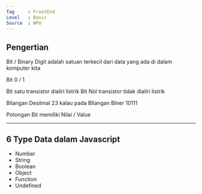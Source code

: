 ```yaml
---
Tag     : FrontEnd
Level   : Basic
Source  : WPU
---
```

## Pengertian
Bit / Binary Digit adalah satuan terkecil dari data yang ada di dalam komputer kita

Bit 0 / 1

Bit satu transistor dialiri listrik
Bit Nol transistor tidak dialiri listrik

Bilangan Desilmal 23 kalau pada BIlangan BIner 10111

Potongan Bit memiliki Nilai / Value

---
## 6 Type Data dalam Javascript

- Number
- String
- Boolean
- Object
- Function
- Undefined